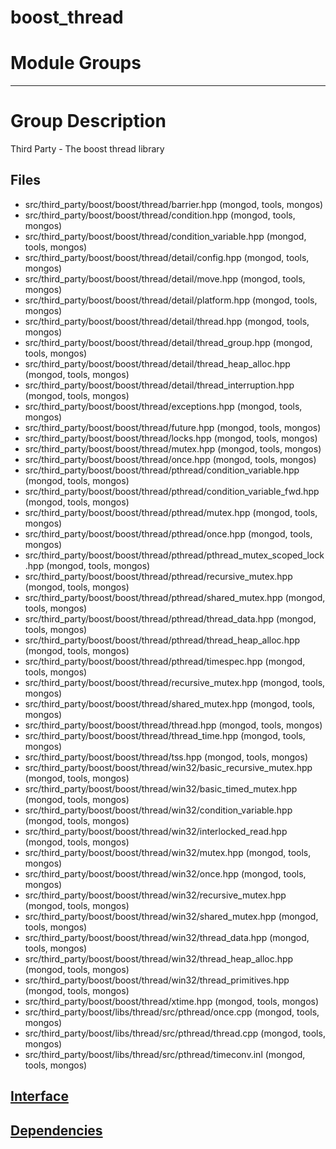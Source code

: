 # boost\_thread

# Module Groups

-------------

# Group Description
Third Party - The boost thread library

## Files
- src/third\_party/boost/boost/thread/barrier.hpp   (mongod, tools, mongos)
- src/third\_party/boost/boost/thread/condition.hpp   (mongod, tools, mongos)
- src/third\_party/boost/boost/thread/condition\_variable.hpp   (mongod, tools, mongos)
- src/third\_party/boost/boost/thread/detail/config.hpp   (mongod, tools, mongos)
- src/third\_party/boost/boost/thread/detail/move.hpp   (mongod, tools, mongos)
- src/third\_party/boost/boost/thread/detail/platform.hpp   (mongod, tools, mongos)
- src/third\_party/boost/boost/thread/detail/thread.hpp   (mongod, tools, mongos)
- src/third\_party/boost/boost/thread/detail/thread\_group.hpp   (mongod, tools, mongos)
- src/third\_party/boost/boost/thread/detail/thread\_heap\_alloc.hpp   (mongod, tools, mongos)
- src/third\_party/boost/boost/thread/detail/thread\_interruption.hpp   (mongod, tools, mongos)
- src/third\_party/boost/boost/thread/exceptions.hpp   (mongod, tools, mongos)
- src/third\_party/boost/boost/thread/future.hpp   (mongod, tools, mongos)
- src/third\_party/boost/boost/thread/locks.hpp   (mongod, tools, mongos)
- src/third\_party/boost/boost/thread/mutex.hpp   (mongod, tools, mongos)
- src/third\_party/boost/boost/thread/once.hpp   (mongod, tools, mongos)
- src/third\_party/boost/boost/thread/pthread/condition\_variable.hpp   (mongod, tools, mongos)
- src/third\_party/boost/boost/thread/pthread/condition\_variable\_fwd.hpp   (mongod, tools, mongos)
- src/third\_party/boost/boost/thread/pthread/mutex.hpp   (mongod, tools, mongos)
- src/third\_party/boost/boost/thread/pthread/once.hpp   (mongod, tools, mongos)
- src/third\_party/boost/boost/thread/pthread/pthread\_mutex\_scoped\_lock.hpp   (mongod, tools, mongos)
- src/third\_party/boost/boost/thread/pthread/recursive\_mutex.hpp   (mongod, tools, mongos)
- src/third\_party/boost/boost/thread/pthread/shared\_mutex.hpp   (mongod, tools, mongos)
- src/third\_party/boost/boost/thread/pthread/thread\_data.hpp   (mongod, tools, mongos)
- src/third\_party/boost/boost/thread/pthread/thread\_heap\_alloc.hpp   (mongod, tools, mongos)
- src/third\_party/boost/boost/thread/pthread/timespec.hpp   (mongod, tools, mongos)
- src/third\_party/boost/boost/thread/recursive\_mutex.hpp   (mongod, tools, mongos)
- src/third\_party/boost/boost/thread/shared\_mutex.hpp   (mongod, tools, mongos)
- src/third\_party/boost/boost/thread/thread.hpp   (mongod, tools, mongos)
- src/third\_party/boost/boost/thread/thread\_time.hpp   (mongod, tools, mongos)
- src/third\_party/boost/boost/thread/tss.hpp   (mongod, tools, mongos)
- src/third\_party/boost/boost/thread/win32/basic\_recursive\_mutex.hpp   (mongod, tools, mongos)
- src/third\_party/boost/boost/thread/win32/basic\_timed\_mutex.hpp   (mongod, tools, mongos)
- src/third\_party/boost/boost/thread/win32/condition\_variable.hpp   (mongod, tools, mongos)
- src/third\_party/boost/boost/thread/win32/interlocked\_read.hpp   (mongod, tools, mongos)
- src/third\_party/boost/boost/thread/win32/mutex.hpp   (mongod, tools, mongos)
- src/third\_party/boost/boost/thread/win32/once.hpp   (mongod, tools, mongos)
- src/third\_party/boost/boost/thread/win32/recursive\_mutex.hpp   (mongod, tools, mongos)
- src/third\_party/boost/boost/thread/win32/shared\_mutex.hpp   (mongod, tools, mongos)
- src/third\_party/boost/boost/thread/win32/thread\_data.hpp   (mongod, tools, mongos)
- src/third\_party/boost/boost/thread/win32/thread\_heap\_alloc.hpp   (mongod, tools, mongos)
- src/third\_party/boost/boost/thread/win32/thread\_primitives.hpp   (mongod, tools, mongos)
- src/third\_party/boost/boost/thread/xtime.hpp   (mongod, tools, mongos)
- src/third\_party/boost/libs/thread/src/pthread/once.cpp   (mongod, tools, mongos)
- src/third\_party/boost/libs/thread/src/pthread/thread.cpp   (mongod, tools, mongos)
- src/third\_party/boost/libs/thread/src/pthread/timeconv.inl   (mongod, tools, mongos)

## [Interface](interface/0)

## [Dependencies](dependencies/0)
